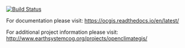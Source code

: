 [![Build Status](https://travis-ci.org/NCPP/ocgis.svg?branch=master)](https://travis-ci.org/NCPP/ocgis)

For documentation please visit: https://ocgis.readthedocs.io/en/latest/

For additional project information please visit: http://www.earthsystemcog.org/projects/openclimategis/
